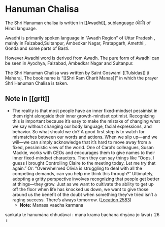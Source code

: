 # Hanuman Chalisa

The Shri Hanuman chalisa is written in [[Awadhi]], sublanguage (बोली) of Hindi language.

Awadhi is primarily spoken language in “Awadh Region” of Uttar Pradesh , mainly in Faizabad,Sultanpur, Ambedkar Nagar, Pratapgarh, Ametthi , Gonda and some parts of Basti.

However Awadhi word is derived from Awadh. The pure form of Awadhi can be seen in Ayodhya, Faizabad, Ambedkar Nagar and Sultanpur.

The Shri Hanuman Chalisa was written by Saint Goswami [[Tulsidas]] ji Maharaj. The book name is “[[Shri Ram Charit Manas]]” in which the prayer Shri Hanuman Chalisa is taken.

## Note in [[grit]]

- The reality is that most people have an inner fixed-mindset pessimist in them right alongside their inner growth-mindset optimist. Recognizing this is important because it’s easy to make the mistake of changing what we say without changing our body language, facial expressions, and behavior. So what should we do? A good first step is to watch for mismatches between our words and actions. When we slip up—and we will—we can simply acknowledge that it’s hard to move away from a fixed, pessimistic view of the world. One of Carol’s colleagues, Susan Mackie, works with CEOs and encourages them to give names to their inner fixed-mindset characters. Then they can say things like “Oops. I guess I brought Controlling Claire to the meeting today. Let me try that again.” Or: “Overwhelmed Olivia is struggling to deal with all the competing demands, can you help me think this through?” Ultimately, adopting a gritty perspective involves recognizing that people get better at things—they grow. Just as we want to cultivate the ability to get up off the floor when life has knocked us down, we want to give those around us the benefit of the doubt when something they’ve tried isn’t a raging success. There’s always tomorrow. ([Location 2583](https://readwise.io/to_kindle?action=open&asin=B010MH9V3W&location=2583))
  - **Note:** Manasa vaacha karmana

sankata te hanumāna chhudāvai।
mana krama bachana dhyāna jo lāvai॥ 26 ॥
